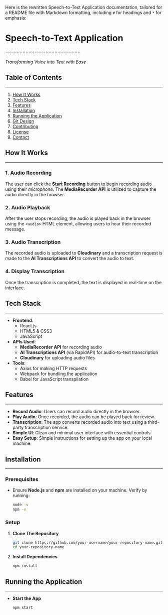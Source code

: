 Here is the rewritten Speech-to-Text Application documentation, tailored for a README file with Markdown formatting, including `#` for headings and `*` for emphasis:

# Speech-to-Text Application
==========================

*Transforming Voice into Text with Ease*

## Table of Contents
-----------------

1. [How It Works](#how-it-works)
2. [Tech Stack](#tech-stack)
3. [Features](#features)
4. [Installation](#installation)
5. [Running the Application](#running-the-application)
6. [Git Design](#git-design)
7. [Contributing](#contributing)
8. [License](#license)
9. [Contact](#contact)

## How It Works
---------------

### 1. **Audio Recording**
The user can click the **Start Recording** button to begin recording audio using their *microphone*. The **MediaRecorder API** is utilized to capture the audio directly in the browser.

### 2. **Audio Playback**
After the user stops recording, the audio is played back in the browser using the `<audio>` HTML element, allowing users to hear their recorded message.

### 3. **Audio Transcription**
The recorded audio is uploaded to **Cloudinary** and a transcription request is made to the **AI Transcriptions API** to convert the audio to text.

### 4. **Display Transcription**
Once the transcription is completed, the text is displayed in real-time on the interface.

## Tech Stack
-------------

* **Frontend**:
	+ React.js
	+ HTML5 & CSS3
	+ JavaScript
* **APIs Used**:
	+ **MediaRecorder API** for recording audio
	+ **AI Transcriptions API** (via RapidAPI) for audio-to-text transcription
	+ **Cloudinary** for uploading audio files
* **Tools**:
	+ Axios for making HTTP requests
	+ Webpack for bundling the application
	+ Babel for JavaScript transpilation

## Features
--------

* **Record Audio**: Users can record audio directly in the browser.
* **Play Audio**: Once recorded, the audio can be played back for review.
* **Transcription**: The app converts recorded audio into text using a third-party transcription service.
* **Simple UI**: Clean and minimal user interface with essential controls.
* **Easy Setup**: Simple instructions for setting up the app on your local machine.

## Installation
------------

### Prerequisites

* Ensure **Node.js** and **npm** are installed on your machine. Verify by running:
	```bash
	node -v
	npm -v
	```

### Setup

1. **Clone The Repository**
	```bash
	git clone https://github.com/your-username/your-repository-name.git
	cd your-repository-name
	```
2. **Install Dependencies**
	```bash
	npm install
	```

## Running the Application
-------------------------

* **Start the App**
	```bash
	npm start
	```

